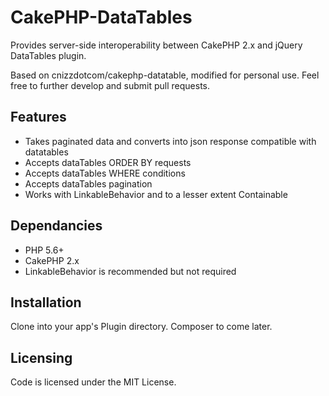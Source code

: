 CakePHP-DataTables
========
Provides server-side interoperability between CakePHP 2.x and jQuery DataTables plugin.

Based on cnizzdotcom/cakephp-datatable, modified for personal use. Feel free to further develop and submit pull requests.

Features
------
*	Takes paginated data and converts into json response compatible with datatables
*	Accepts dataTables ORDER BY requests
*	Accepts dataTables WHERE conditions
*	Accepts dataTables pagination
*	Works with LinkableBehavior and to a lesser extent Containable

Dependancies
------
* PHP 5.6+
* CakePHP 2.x
* LinkableBehavior is recommended but not required


Installation
------

Clone into your app's Plugin directory. Composer to come later.


Licensing
------
Code is licensed under the MIT License.
